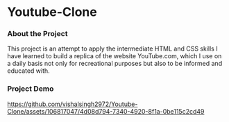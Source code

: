 # Youtube-Clone

### About the Project

This project is an attempt to apply the intermediate HTML and CSS skills I have learned to build a replica of the website YouTube.com, which I use on a daily basis not only for recreational purposes but also to be informed and educated with.

### Project Demo

https://github.com/vishalsingh2972/Youtube-Clone/assets/106817047/4d08d794-7340-4920-8f1a-0be115c2cd49
